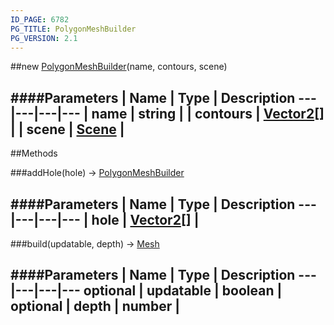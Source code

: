 ```yaml
---
ID_PAGE: 6782
PG_TITLE: PolygonMeshBuilder
PG_VERSION: 2.1
---
```

##new [PolygonMeshBuilder](page.php?p=6782)(name, contours, scene)






####Parameters
 | Name | Type | Description
---|---|---|---
 | name | string | 
 | contours | [Vector2](page.php?p=6750)[] | 
 | scene | [Scene](page.php?p=6662) | 
---



##Methods

###addHole(hole) &rarr; [PolygonMeshBuilder](page.php?p=6782)



####Parameters
 | Name | Type | Description
---|---|---|---
 | hole | [Vector2](page.php?p=6750)[] | 
---

###build(updatable, depth) &rarr; [Mesh](page.php?p=6659)

####Parameters
 | Name | Type | Description
---|---|---|---
optional | updatable | boolean | 
optional | depth | number | 
---

